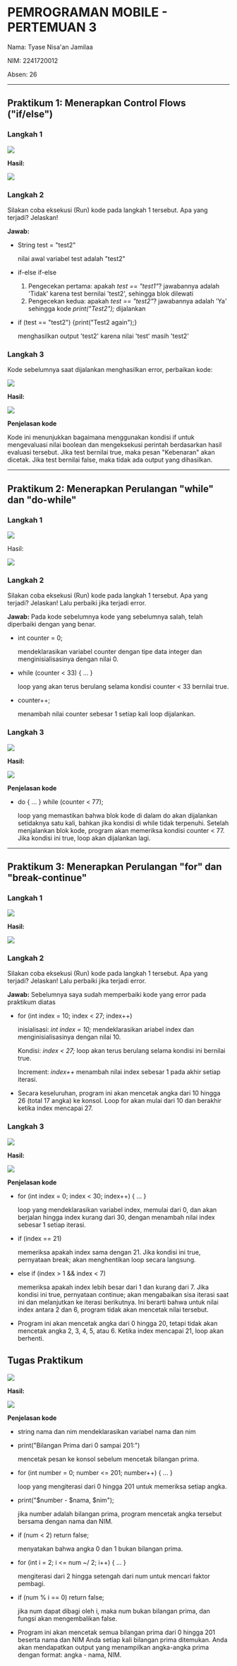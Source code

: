 # PEMROGRAMAN MOBILE - PERTEMUAN 3

Nama: Tyase Nisa'an Jamilaa

NIM: 2241720012

Absen: 26

---

## Praktikum 1: Menerapkan Control Flows ("if/else")

### Langkah 1

<img src = "gambar\gambar_1.jpg">

**Hasil:**

<img src = "gambar\gambar_2.jpg">

### Langkah 2

Silakan coba eksekusi (Run) kode pada langkah 1 tersebut. Apa yang terjadi? Jelaskan!

**Jawab:**

- String test = "test2"

  nilai awal variabel test adalah "test2"

- if-else if-else

  1. Pengecekan pertama: apakah _test == "test1"_? jawabannya adalah 'Tidak' karena test bernilai 'test2', sehingga blok dilewati
  2. Pengecekan kedua: apakah _test == "test2"_? jawabannya adalah 'Ya' sehingga kode _print("Test2");_ dijalankan

- if (test == "test2") {print("Test2 again");}

  menghasilkan output 'test2' karena nilai 'test' masih 'test2'

### Langkah 3

Kode sebelumnya saat dijalankan menghasilkan error, perbaikan kode:

<img src = "gambar\gambar_3.jpg">

**Hasil:**

<img src = "gambar\gambar_4.jpg">

**Penjelasan kode**

Kode ini menunjukkan bagaimana menggunakan kondisi if untuk mengevaluasi nilai boolean dan mengeksekusi perintah berdasarkan hasil evaluasi tersebut. Jika test bernilai true, maka pesan "Kebenaran" akan dicetak. Jika test bernilai false, maka tidak ada output yang dihasilkan.

---

## Praktikum 2: Menerapkan Perulangan "while" dan "do-while"

### Langkah 1

<img src = "gambar\gambar_5.jpg">

Hasil:

<img src = "gambar\gambar_6.jpg">

### Langkah 2

Silakan coba eksekusi (Run) kode pada langkah 1 tersebut. Apa yang terjadi? Jelaskan! Lalu perbaiki jika terjadi error.

**Jawab:** Pada kode sebelumnya kode yang sebelumnya salah, telah diperbaiki dengan yang benar.

- int counter = 0;

  mendeklarasikan variabel counter dengan tipe data integer dan menginisialisasinya dengan nilai 0.

- while (counter < 33) { ... }

  loop yang akan terus berulang selama kondisi counter < 33 bernilai true.

- counter++;

  menambah nilai counter sebesar 1 setiap kali loop dijalankan.

### Langkah 3

<img src = "gambar\gambar_7.jpg">

**Hasil:**

<img src = "gambar\gambar_8.jpg">

**Penjelasan kode**

- do { ... } while (counter < 77);

  loop yang memastikan bahwa blok kode di dalam do akan dijalankan setidaknya satu kali, bahkan jika kondisi di while tidak terpenuhi. Setelah menjalankan blok kode, program akan memeriksa kondisi counter < 77. Jika kondisi ini true, loop akan dijalankan lagi.

---

## Praktikum 3: Menerapkan Perulangan "for" dan "break-continue"

### Langkah 1

<img src = "gambar\gambar_9.jpg">

**Hasil:**

<img src = "gambar\gambar_10.jpg">

### Langkah 2

Silakan coba eksekusi (Run) kode pada langkah 1 tersebut. Apa yang terjadi? Jelaskan! Lalu perbaiki jika terjadi error.

**Jawab:** Sebelumnya saya sudah memperbaiki kode yang error pada praktikum diatas

- for (int index = 10; index < 27; index++)

  inisialisasi: _int index = 10;_ mendeklarasikan ariabel index dan menginisialisasinya dengan nilai 10.

  Kondisi: _index < 27;_ loop akan terus berulang selama kondisi ini bernilai true.

  Increment: _index++_ menambah nilai index sebesar 1 pada akhir setiap iterasi.

- Secara keseluruhan, program ini akan mencetak angka dari 10 hingga 26 (total 17 angka) ke konsol. Loop for akan mulai dari 10 dan berakhir ketika index mencapai 27.

### Langkah 3

<img src = "gambar\gambar_13.jpg">

**Hasil:**

<img src = "gambar\gambar_14.jpg">

**Penjelasan kode**

- for (int index = 0; index < 30; index++) { ... }

  loop yang mendeklarasikan variabel index, memulai dari 0, dan akan berjalan hingga index kurang dari 30, dengan menambah nilai index sebesar 1 setiap iterasi.

- if (index == 21)

  memeriksa apakah index sama dengan 21. Jika kondisi ini true, pernyataan break; akan menghentikan loop secara langsung.

- else if (index > 1 && index < 7)

  memeriksa apakah index lebih besar dari 1 dan kurang dari 7. Jika kondisi ini true, pernyataan continue; akan mengabaikan sisa iterasi saat ini dan melanjutkan ke iterasi berikutnya. Ini berarti bahwa untuk nilai index antara 2 dan 6, program tidak akan mencetak nilai tersebut.

- Program ini akan mencetak angka dari 0 hingga 20, tetapi tidak akan mencetak angka 2, 3, 4, 5, atau 6. Ketika index mencapai 21, loop akan berhenti.

## Tugas Praktikum

<img src = "gambar\gambar_14.jpg">

**Hasil:**

<img src = "gambar\gambar_15.jpg">

**Penjelasan kode**

- string nama dan nim mendeklarasikan variabel nama dan nim

- print("Bilangan Prima dari 0 sampai 201:")

  mencetak pesan ke konsol sebelum mencetak bilangan prima.

- for (int number = 0; number <= 201; number++) { ... }

  loop yang mengiterasi dari 0 hingga 201 untuk memeriksa setiap angka.

- print("$number - $nama, $nim");

  jika number adalah bilangan prima, program mencetak angka tersebut bersama dengan nama dan NIM.

- if (num < 2) return false;

  menyatakan bahwa angka 0 dan 1 bukan bilangan prima.

- for (int i = 2; i <= num ~/ 2; i++) { ... }

  mengiterasi dari 2 hingga setengah dari num untuk mencari faktor pembagi.

- if (num % i == 0) return false;

  jika num dapat dibagi oleh i, maka num bukan bilangan prima, dan fungsi akan mengembalikan false.

- Program ini akan mencetak semua bilangan prima dari 0 hingga 201 beserta nama dan NIM Anda setiap kali bilangan prima ditemukan. Anda akan mendapatkan output yang menampilkan angka-angka prima dengan format: angka - nama, NIM.
